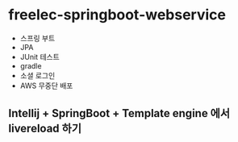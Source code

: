 # freelec-springboot-webservice
* 스프링 부트
* JPA
* JUnit 테스트
* gradle
* 소셜 로그인
* AWS 무중단 배포


## Intellij + SpringBoot + Template engine 에서 livereload 하기




